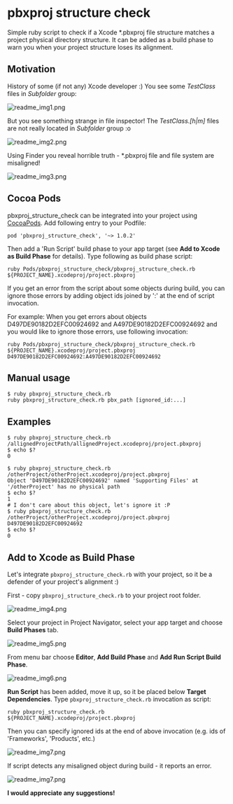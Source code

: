 pbxproj structure check
=======================

Simple ruby script to check if a Xcode *.pbxproj file structure matches a project physical directory structure. It can be added as a build phase to warn you when your project structure loses its alignment.

Motivation
----------

History of some (if not any) Xcode developer :) You see some *TestClass* files in *Subfolder* group:

![readme_img1.png](readme_imgs/readme_img1.png)

But you see something strange in file inspector! The *TestClass.[h|m]* files are not really located in *Subfolder* group :o

![readme_img2.png](readme_imgs/readme_img2.png)

Using Finder you reveal horrible truth - *.pbxproj file and file system are misaligned!

![readme_img3.png](readme_imgs/readme_img3.png)

Cocoa Pods
----------

pbxproj_structure_check can be integrated into your project using [CocoaPods](http://cocoapods.org). Add following entry to your Podfile:

	pod 'pbxproj_structure_check', '~> 1.0.2'

Then add a 'Run Script' build phase to your app target (see **Add to Xcode as Build Phase** for details). Type following as build phase script:

	ruby Pods/pbxproj_structure_check/pbxproj_structure_check.rb ${PROJECT_NAME}.xcodeproj/project.pbxproj

If you get an error from the script about some objects during build, you can ignore those errors by adding object ids joined by ':' at the end of script invocation.

For example: When you get errors about objects D497DE90182D2EFC00924692 and A497DE90182D2EFC00924692 and you would like to ignore those errors, use following invocation:

	ruby Pods/pbxproj_structure_check/pbxproj_structure_check.rb ${PROJECT_NAME}.xcodeproj/project.pbxproj D497DE90182D2EFC00924692:A497DE90182D2EFC00924692


Manual usage
------------

	$ ruby pbxproj_structure_check.rb 
	ruby pbxproj_structure_check.rb pbx_path [ignored_id:...]

Examples
--------

	$ ruby pbxproj_structure_check.rb /allignedProjectPath/allignedProject.xcodeproj/project.pbxproj
	$ echo $?
	0

	$ ruby pbxproj_structure_check.rb /otherProject/otherProject.xcodeproj/project.pbxproj
	Object 'D497DE90182D2EFC00924692' named 'Supporting Files' at '/otherProject' has no physical path
	$ echo $?
	1
	# I don't care about this object, let's ignore it :P
	$ ruby pbxproj_structure_check.rb /otherProject/otherProject.xcodeproj/project.pbxproj D497DE90182D2EFC00924692
	$ echo $?
	0

Add to Xcode as Build Phase
---------------------------

Let's integrate `pbxproj_structure_check.rb` with your project, so it be a defender of your project's alignment :)

First - copy `pbxproj_structure_check.rb` to your project root folder.

![readme_img4.png](readme_imgs/readme_img4.png)

Select your project in Project Navigator, select your app target and choose **Build Phases** tab.

![readme_img5.png](readme_imgs/readme_img5.png)

From menu bar choose **Editor**, **Add Build Phase** and **Add Run Script Build Phase**.

![readme_img6.png](readme_imgs/readme_img6.png)

**Run Script** has been added, move it up, so it be placed below **Target Dependencies**. Type `pbxproj_structure_check.rb` invocation as script:

	ruby pbxproj_structure_check.rb ${PROJECT_NAME}.xcodeproj/project.pbxproj

Then you can specify ignored ids at the end of above invocation (e.g. ids of 'Frameworks', 'Products', etc.)	

![readme_img7.png](readme_imgs/readme_img7.png)

If script detects any misaligned object during build - it reports an error.

![readme_img7.png](readme_imgs/readme_img8.png)

**I would appreciate any suggestions!**
